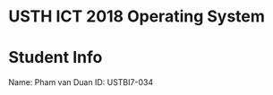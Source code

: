 USTH ICT 2018 Operating System
=====================================

Student Info
=======================

Name: Pham van Duan
ID: USTBI7-034
